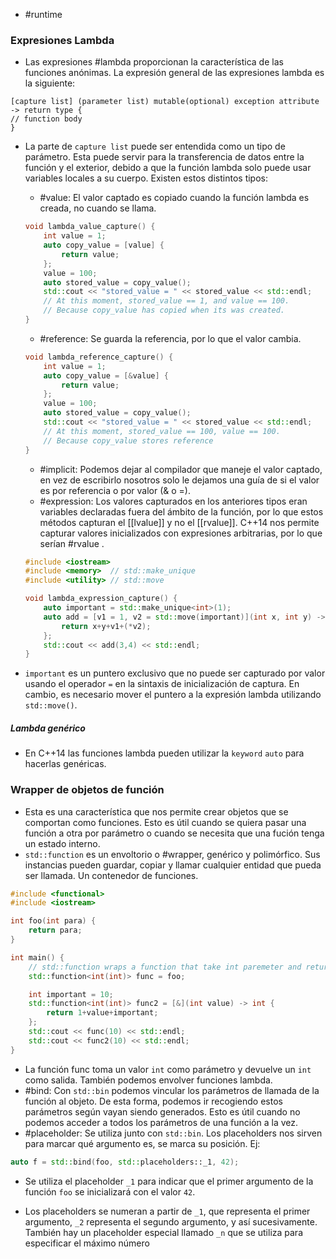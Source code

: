 - #runtime

### Expresiones Lambda
- Las expresiones #lambda proporcionan la característica de las funciones anónimas. La expresión general de las expresiones lambda es la siguiente:

```
[capture list] (parameter list) mutable(optional) exception attribute -> return type {
// function body
}
```

- La parte de `capture list` puede ser entendida como un tipo de parámetro. Esta puede servir para la transferencia de datos entre la función y el exterior, debido a que la función lambda solo puede usar variables locales a su cuerpo. Existen estos distintos tipos:
	- #value: El valor captado es copiado cuando la función  lambda es creada, no cuando se llama.

	```c++
	void lambda_value_capture() {
	    int value = 1;
	    auto copy_value = [value] {
	        return value;
	    };
	    value = 100;
	    auto stored_value = copy_value();
	    std::cout << "stored_value = " << stored_value << std::endl;
	    // At this moment, stored_value == 1, and value == 100.
	    // Because copy_value has copied when its was created.
	}
	```

	- #reference: Se guarda la referencia, por lo que el valor cambia.

	```c++
	void lambda_reference_capture() {
	    int value = 1;
	    auto copy_value = [&value] {
	        return value;
	    };
	    value = 100;
	    auto stored_value = copy_value();
	    std::cout << "stored_value = " << stored_value << std::endl;
	    // At this moment, stored_value == 100, value == 100.
	    // Because copy_value stores reference
	}
	```

	- #implicit: Podemos dejar al compilador que maneje el valor captado, en vez de escribirlo nosotros solo le dejamos una guía de si el valor es por referencia o por valor (& o =).
	- #expression:  Los valores capturados en los anteriores tipos eran variables declaradas fuera del ámbito de la función, por lo que estos métodos capturan el [[lvalue]] y no el [[rvalue]]. C++14 nos permite capturar valores inicializados con expresiones arbitrarias, por lo que serían #rvalue .

	```c++
	#include <iostream>
	#include <memory>  // std::make_unique
	#include <utility> // std::move
	
	void lambda_expression_capture() {
	    auto important = std::make_unique<int>(1);
	    auto add = [v1 = 1, v2 = std::move(important)](int x, int y) -> int {
	        return x+y+v1+(*v2);
	    };
	    std::cout << add(3,4) << std::endl;
	}
	```

- `important` es un puntero exclusivo que no puede ser capturado por valor usando el operador `=` en la sintaxis de inicialización de captura. En cambio, es necesario mover el puntero a la expresión lambda utilizando `std::move()`.

##### Lambda genérico
- En C++14 las funciones lambda pueden utilizar la `keyword` `auto` para hacerlas genéricas.

### Wrapper de objetos de función
- Esta es una característica que nos permite crear objetos que se comportan como funciones. Esto es útil cuando se quiera pasar una función a otra por parámetro o cuando se necesita que una fución tenga un estado interno.
- `std::function` es un envoltorio o #wrapper, genérico y polimórfico. Sus instancias pueden guardar, copiar y llamar cualquier entidad que pueda ser llamada. Un contenedor de funciones.

```c++
#include <functional>
#include <iostream>

int foo(int para) {
    return para;
}

int main() {
    // std::function wraps a function that take int paremeter and returns int value
    std::function<int(int)> func = foo;

    int important = 10;
    std::function<int(int)> func2 = [&](int value) -> int {
        return 1+value+important;
    };
    std::cout << func(10) << std::endl;
    std::cout << func2(10) << std::endl;
}
```

- La función func toma un valor `int` como parámetro y devuelve un `int` como salida. También podemos envolver funciones lambda.
- #bind: Con `std::bin` podemos vincular los parámetros de llamada de la función al objeto. De esta forma, podemos ir recogiendo estos parámetros según vayan siendo generados. Esto es útil cuando no podemos acceder a todos los parámetros de una función a la vez.
- #placeholder: Se utiliza junto con `std::bin`. Los placeholders nos sirven para marcar qué argumento es, se marca su posición. Ej:

```c++
auto f = std::bind(foo, std::placeholders::_1, 42);
```

- Se utiliza el placeholder `_1` para indicar que el primer argumento de la función `foo` se inicializará con el valor `42`.

- Los placeholders se numeran a partir de `_1`, que representa el primer argumento, `_2` representa el segundo argumento, y así sucesivamente. También hay un placeholder especial llamado `_n` que se utiliza para especificar el máximo número